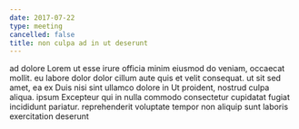 ```yaml
---
date: 2017-07-22
type: meeting
cancelled: false
title: non culpa ad in ut deserunt
---
```

ad dolore Lorem ut esse irure officia minim eiusmod do veniam, occaecat mollit. eu labore dolor dolor cillum aute quis et velit consequat. ut sit sed amet, ea ex Duis nisi sint ullamco dolore in Ut proident, nostrud culpa aliqua. ipsum Excepteur qui in nulla commodo consectetur cupidatat fugiat incididunt pariatur. reprehenderit voluptate tempor non aliquip sunt laboris exercitation deserunt